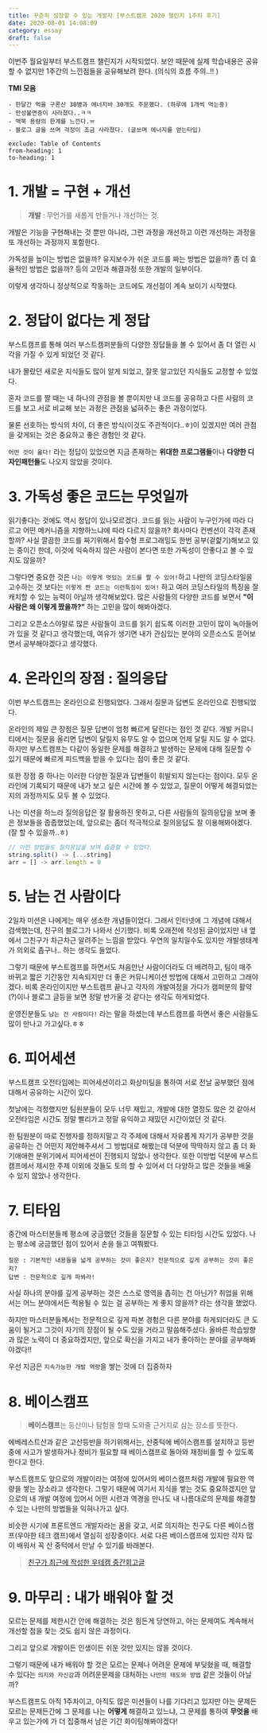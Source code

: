 ```yaml
---
title: 꾸준히 성장할 수 있는 개발자 [부스트캠프 2020 챌린지 1주차 후기]
date: 2020-08-01 14:08:09
category: essay
draft: false
---
```


이번주 월요일부터 부스트캠프 챌린지가 시작되었다. 보안 때문에 실제 학습내용은 공유할 수 없지만 1주간의 느낀점들을 공유해보려 한다. (의식의 흐름 주의..!!
)

**TMI 모음**

```
- 한달간 먹을 구론산 30병과 에너지바 30개도 주문했다. (하루에 1개씩 먹는중)
- 만성불면증이 사라졌다..ㅋㅋ
- 맥북 용량의 한계를 느낀다.ㅠ
- 블로그 글을 쓰며 걱정이 조금 사라졌다. (글쓰며 에너지를 얻는타입)
```

```toc
exclude: Table of Contents
from-heading: 1
to-heading: 1
```

# 1. 개발 = 구현 + 개선

> **개발** : 무언가를 새롭게 만들거나 개선하는 것.

개발은 기능을 구현해내는 것 뿐만 아니라, 그런 과정을 개선하고 이런 개선하는 과정을 또 개선하는 과정까지 포함한다.

가독성을 높이는 방법은 없을까? 유지보수가 쉬운 코드를 짜는 방법은 없을까? 좀 더 효율적인 방법은 없을까? 등의 고민과 해결과정 또한 개발의 일부이다.

이렇게 생각하니 정상적으로 작동하는 코드에도 개선점이 계속 보이기 시작했다.

# 2. 정답이 없다는 게 정답

부스트캠프를 통해 여러 부스트캠퍼분들의 다양한 정답들을 볼 수 있어서 좀 더 열린 시각을 가질 수 있게 되었던 것 같다.

내가 몰랐던 새로운 지식들도 많이 알게 되었고, 잘못 알고있던 지식들도 교정할 수 있었다.

혼자 코드를 짤 때는 내 하나의 관점을 볼 뿐이지만 내 코드를 공유하고 다른 사람의 코드를 보고 서로 비교해 보는 과정은 관점을 넓혀주는 좋은 과정이었다.

물론 선호하는 방식의 차이, 더 좋은 방식(이것도 주관적이다..ㅎ)이 있겠지만 여러 관점을 갖게되는 것은 중요하고 좋은 경험인 것 같다.

`어떤 것이 옳다!` 라는 정답이 있었으면 지금 존재하는 **위대한 프로그램들**이나 **다양한 디자인패턴들**도 나오지 않았을 것이다.

# 3. 가독성 좋은 코드는 무엇일까

읽기좋다는 것에도 역시 정답이 있나모르겠다. 코드를 읽는 사람이 누구인가에 따라 다르고 어떤 메커니즘을 지향하느냐에 따라 다르지 않을까? 회사마다 컨벤션이 각각 존재할까? 사실 깔끔한 코드를 짜기위해서 함수형 프로그래밍도 한번 공부(겉햝기)해보고 있는 중이긴 한데, 이것에 익숙하지 않은 사람이 본다면 또한 가독성이 안좋다고 볼 수 있지도 않을까?

그렇다면 중요한 것은 `나는 이렇게 멋있는 코드를 짤 수 있어!`하고 나만의 코딩스타일을 고수하는 것 보다는 `이렇게 짠 코드는 이런특징이 있어!` 하고 여러 코딩스타일의 특징을 잘 캐치할 수 있는 능력이 아닐까 생각해보았다. 많은 사람들의 다양한 코드를 보면서 **"이 사람은 왜 이렇게 짰을까?"** 하는 고민을 많이 해봐야겠다.

그리고 오픈소스야말로 많은 사람들이 코드를 읽기 쉽도록 이러한 고민이 많이 녹아들어가 있을 것 같다고 생각했는데, 여유가 생기면 내가 관심있는 분야의 오픈소스도 뜯어보면서 공부해야겠다고 생각했다.

# 4. 온라인의 장점 : 질의응답

이번 부스트캠프는 온라인으로 진행되었다. 그래서 질문과 답변도 온라인으로 진행되었다.

온라인의 제일 큰 장점은 질문 답변이 엄청 빠르게 달린다는 점인 것 같다. 개발 커뮤니티에서는 질문을 올리면 답변이 달릴지 유무도 알 수 없으며 언제 달릴 지도 알 수 없다. 하지만 부스트캠프는 다같이 동일한 문제를 해결하고 발생하는 문제에 대해 질문할 수 있기 때문에 빠르게 피드백을 받을 수 있다는 점이 좋은 것 같다.

또한 장점 중 하나는 이러한 다양한 질문과 답변들이 휘발되지 않는다는 점이다. 모두 온라인에 기록되기 때문에 내가 보고 싶은 시간에 볼 수 있었고, 질문이 어떻게 해결되었는지의 과정까지도 모두 볼 수 있었다.

나는 미션을 하느라 질의응답은 잘 활용하진 못하고, 다른 사람들의 질의응답을 보며 좋은 정보들을 줍줍했었는데, 앞으로는 좀더 적극적으로 질의응답도 잘 이용해봐야겠다. (잘 할 수 있을까..ㅎ)

```js
// 이런 방법들도 질의응답을 보며 줍줍할 수 있었다.
string.split() -> [...string]
arr = [] -> arr.length = 0
```

# 5. 남는 건 사람이다

2일차 미션은 나에게는 매우 생소한 개념들이었다. 그래서 인터넷에 그 개념에 대해서 검색했는데, 친구의 블로그가 나와서 신기했다. 비록 오래전에 작성된 글이었지만 내 옆에서 그친구가 차근차근 알려주는 느낌을 받았다. 우연의 일치일수도 있지만 개발생태계가 의외로 좁구나.. 하는 생각도 들었다.

그렇기 때문에 부스트캠프를 하면서도 처음만난 사람이더라도 더 배려하고, 팀이 매주 바뀌고 짧은 기간동안 지속되지만 더 좋은 커뮤니케이션 방법에 대해서 고민하고 그래야겠다. 비록 온라인이지만 부스트캠프 끝나고 각자의 개발여정을 가다가 캠퍼분의 활약(?)이나 블로그 글등을 보면 정말 반가울 것 같다는 생각도 하게되었다.

운영진분들도 `남는 건 사람이다!` 라는 말을 하셨는데 부스트캠프를 하면서 좋은 사람들도 많이 만나고 가고싶다.ㅎㅎ

# 6. 피어세션

부스트캠프 오전타임에는 피어세션이라고 화상미팅을 통하여 서로 전날 공부했던 점에 대해서 공유하는 시간이 있다.

첫날에는 걱정했지만 팀원분들이 모두 너무 재밌고, 개발에 대한 열정도 많은 것 같아서 오전타임은 시간도 정말 빨리가고 정말 유익하고 재밌던 시간이었던 것 같다.

한 팀원분이 따로 진행자를 정하지말고 각 주제에 대해서 자유롭게 자기가 공부한 것을 공유하는 건 어떤지 제안해주셔서 그 방법대로 해봤는데 덕분에 딱딱하지 않고 좀 더 화기애애한 분위기에서 피어세션이 진행되지 않았나 생각한다. 또한 이방법 덕분에 부스트캠프에서 제시한 주제 이외에 것들도 토의 할 수 있어서 더 다양하고 많은 것들을 배울 수 있지 않았나 생각한다.

# 7. 티타임

중간에 마스터분들께 평소에 궁금했던 것들을 질문할 수 있는 티타임 시간도 있었다. 나는 평소에 궁금했던 점이 있어서 손을 들고 여쭤봤다.

```
질문 : 기본적인 내용들을 넓게 공부하는 것이 좋은지? 전문적으로 깊게 공부하는 것이 좋은지?
답변 : 전문적으로 깊게 파봐라!
```

사실 하나의 분야를 깊게 공부하는 것은 스스로 영역을 좁히는 건 아닌가? 취업을 위해서는 어느 분야에서든 적용될 수 있는 걸 공부하는 게 좋지 않을까? 라는 생각을 했었다.

하지만 마스터분들께서는 전문적으로 깊게 파본 경험은 다른 분야를 하게되더라도 큰 도움이 될거고 그것이 자기의 장점이 될 수도 있을 거라고 말씀해주셨다. 올바른 학습방향과 많은 노력이 더 중요하겠지만, 앞으로 확신을 가지고 내가 좋아하는 분야를 공부해봐야겠다!!

우선 지금은 `지속가능한 개발 역량`을 쌓는 것에 더 집중하자

# 8. 베이스캠프

> **베이스캠프**는 등산이나 탐험을 할때 도와줄 근거지로 삼는 장소를 뜻한다.

에베레스트산과 같은 고산등반을 하기위해서는, 산중턱에 베이스캠프를 설치하고 등반 중에 사고가 발생하거나 정비가 필요할 때 베이스캠프로 돌아와 재정비를 할 수 있도록 한다고 한다.

부스트캠프도 앞으로의 개발이라는 여정에 있어서의 베이스캠프처럼 개발에 필요한 역량을 쌓는 장소라고 생각한다. 그렇기 때문에 여기서 지식을 쌓는 것도 중요하겠지만 앞으로의 내 개발 여정에 있어서 어떤 시련과 역경을 만나도 내 나름대로의 문제를 해결할 수 있는 나만의 방법들을 익혀나가고 싶다.

비슷한 시기에 프론트엔드 개발자라는 꿈을 갖고, 서로 의지하는 친구도 다른 베이스캠프(우아한 테크 캠프)에서 열심히 성장중이다. 서로 다른 베이스캠프에 있지만 각자 많이 배워서 꼭 산 중턱에서 만날 수 있기를 바래본다.

> [친구가 최근에 작성한 우테캠 중간회고글](https://younho9.dev/am-i-real-developer)

# 9. 마무리 : 내가 배워야 할 것

모르는 문제를 제한시간 안에 해결하는 것은 힘든게 당연하고, 아는 문제여도 계속해서 개선할 점을 찾는 것도 쉽지 않은 과정이다.

그리고 앞으로 개발이든 인생이든 쉬운 것만 있지는 않을 것이다.

그렇기 때문에 내가 배워야 할 것은 모르는 문제나 어려운 문제에 부딪혔을 때, 해결할 수 있다는 `의지와 자신감`과 어려운문제을 대처하는 `나만의 태도와 방법` 같은 것들이 아닐까?

부스트캠프도 아직 1주차이고, 아직도 많은 미션들이 나를 기다리고 있지만 아는 문제든 모르는 문제든간에 그 문제를 나는 **어떻게** 해결하고 있느냐, 그 문제를 통하여 **무엇을** 배우고 있는가에 가 더 집중해서 남은 기간 화이팅해봐야겠다!
